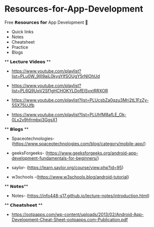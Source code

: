 # Resources-for-App-Development

Free 𝗥𝗲𝘀𝗼𝘂𝗿𝗰𝗲𝘀 𝗳𝗼𝗿 App Development 🥳
- Quick links
- Notes
- Cheatsheet
- Practice
- Blogs


** 𝗟𝗲𝗰𝘁𝘂𝗿𝗲 𝗩𝗶𝗱𝗲𝗼𝘀 **

- https://www.youtube.com/playlist?list=PLu0W_9lII9aiL0kysYlfSOUgY5rNlOhUd

- https://www.youtube.com/playlist?list=PL6Q9UqV2Sf1gHCHOKYLDofElSvxtRRXOR

- https://www.youtube.com/playlist?list=PLUcsbZa0qzu3Mri2tL1FzZy-5SX75UJfb

- https://www.youtube.com/playlist?list=PLUhfM8afLE_Ok-0Lx2v9hfrmbxi3GgsX1


** 𝗕𝗹𝗼𝗴𝘀 **

- Spaceotechnologies- (https://www.spaceotechnologies.com/blog/category/mobile-app/)

- geeksForgeeks- (https://www.geeksforgeeks.org/android-app-development-fundamentals-for-beginners/)

- saylor- (https://learn.saylor.org/course/view.php?id=95)

- w3schools -(https://www.w3schools.blog/android-tutorial)



** 𝗡𝗼𝘁𝗲𝘀**

- Notes- (https://info448-s17.github.io/lecture-notes/introduction.html)



** 𝗖𝗵𝗲𝗮𝘁𝘀𝗵𝗲𝗲𝘁 **

- https://ootpapps.com/wp-content/uploads/2013/02/Android-App-Development-Cheat-Sheet-ootpapps.com-Publication.pdf

